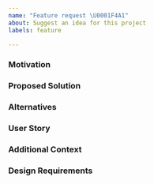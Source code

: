 ```yaml
---
name: "Feature request \U0001F4A1"
about: Suggest an idea for this project
labels: feature

---
```


### Motivation
<!-- A clear and concise description of what the motivation for the new feature is, and what problem it is solving. -->


### Proposed Solution
<!-- A clear and concise description of the feature you would like to add, and how it solves the motivating problem. -->


### Alternatives
<!-- A clear and concise description of any alternative solutions or features you've considered, and why you're proposed solution is better. -->


### User Story
<!-- A clear description of the User Stories that should be achieved by the new feature. The User Stories should follow this pattern: 
As a [type of user] I want [goals or objectives] so that [values or benefits]. -->


### Additional Context
<!-- Add any other information or screenshots about the feature request here. -->


### Design Requirements
<!-- If the customization includes input from our design team, the detailed requirements will be collected here. Note: These will exist mainly in German to simplify internal communication. -->


